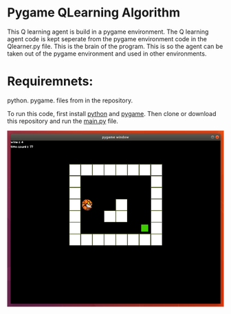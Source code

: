 # Pygame QLearning Algorithm

This Q learning agent is build in a pygame environment. The Q learning agent code is kept seperate from the pygame environment code in the Qlearner.py file. This is the brain of the program. This is so the agent can be taken out of the pygame environment and used in other environments.

# Requiremnets:
python.
pygame.
files from in the repository.

To run this code, first install [python](https://www.python.org/downloads/) and [pygame](https://www.pygame.org/). Then clone or download this repository and run the [main.py](main.py) file. 

![](READMEcontent/PygameQlearnerImage.png)
